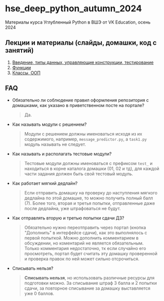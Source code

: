 # hse_deep_python_autumn_2024
Материалы курса Углубленный Python в ВШЭ от VK Education, осень 2024

## Лекции и материалы (слайды, домашки, код с занятий)
01. [Введение, типы данных, управляющие конструкции, тестирование](lesson-01)
02. [Функции](lesson-02)
03. [Классы, ООП](lesson-03)


## FAQ
* Обязательно ли соблюдение правил оформления репозитория с домашками, как указано в приветственном посте на портале?
  > Да.
* Как называть модули с решением?
  > Модули с решением должны именоваться исходя из их содержимого, например, `message_predictor.py`, а `task1.py` модуль называть не следует.
* Как называть и располагать тестовые модули?
  > Тестовые модули должны именоваться с префиксом `test_` и находиться в корне каталога домашки (01, 02 и тд), для каждой части задания должен быть свой тестовый модуль.
* Как работает мягкий дедлайн?
  > Если отправить домашку на проверку до наступления мягкого дедлайна по этой домашке, то можно получить полный балл (7). Более того, вторая и третья попытки, отправленные даже после дедлайна, уже штрафоваться не будут.
* Как отправлять вторую и третью попытки сдачи ДЗ?
  > Обязательно нужно переотправить через портал (кнопка "Дополнить" в интерфейсе сдачи), как это выполнялось с первой попыткой. Можно дополнить комментарием в обсуждении, но коментарий не является обязательным. Только комментария недостаточно, тк если случайно его просмотреть, портал будет считать эту домашку проверенной и проверка правок по ней может сильно отсрочиться.
* Списывать нельзя?
  > **Списывать нельзя**, но использовать различные ресурсы для подготовки можно. За списывание штраф 3 балла и 2 попытки сдачи, за повторное списывание за домашку выставляется уже 0 баллов.

